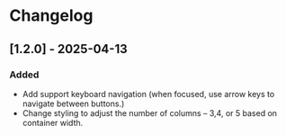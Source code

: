 # Changelog

## [1.2.0] - 2025-04-13

### Added
- Add support keyboard navigation (when focused, use arrow keys to navigate between buttons.)
- Change styling to adjust the number of columns – 3,4, or 5 based on container width.
